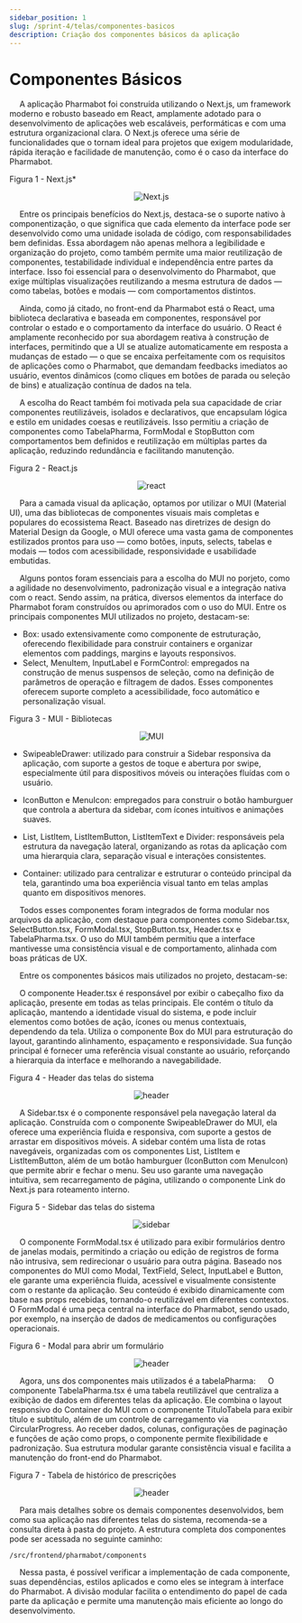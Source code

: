 ```yaml
---
sidebar_position: 1
slug: /sprint-4/telas/componentes-basicos
description: Criação dos componentes básicos da aplicação
---
```


# Componentes Básicos

&emsp; A aplicação Pharmabot foi construída utilizando o Next.js, um framework moderno e robusto baseado em React, amplamente adotado para o desenvolvimento de aplicações web escaláveis, performáticas e com uma estrutura organizacional clara. O Next.js oferece uma série de funcionalidades que o tornam ideal para projetos que exigem modularidade, rápida iteração e facilidade de manutenção, como é o caso da interface do Pharmabot.

<p style={{textAlign: 'center'}}>Figura 1 - Next.js*</p>

<div align="center">

![Next.js](/img/components-front/next.png) 

</div>

&emsp; Entre os principais benefícios do Next.js, destaca-se o suporte nativo à componentização, o que significa que cada elemento da interface pode ser desenvolvido como uma unidade isolada de código, com responsabilidades bem definidas. Essa abordagem não apenas melhora a legibilidade e organização do projeto, como também permite uma maior reutilização de componentes, testabilidade individual e independência entre partes da interface. Isso foi essencial para o desenvolvimento do Pharmabot, que exige múltiplas visualizações reutilizando a mesma estrutura de dados — como tabelas, botões e modais — com comportamentos distintos.

&emsp; Ainda, como já citado, no front-end da Pharmabot está o React, uma biblioteca declarativa e baseada em componentes, responsável por controlar o estado e o comportamento da interface do usuário. O React é amplamente reconhecido por sua abordagem reativa à construção de interfaces, permitindo que a UI se atualize automaticamente em resposta a mudanças de estado — o que se encaixa perfeitamente com os requisitos de aplicações como o Pharmabot, que demandam feedbacks imediatos ao usuário, eventos dinâmicos (como cliques em botões de parada ou seleção de bins) e atualização contínua de dados na tela.

&emsp; A escolha do React também foi motivada pela sua capacidade de criar componentes reutilizáveis, isolados e declarativos, que encapsulam lógica e estilo em unidades coesas e reutilizáveis. Isso permitiu a criação de componentes como TabelaPharma, FormModal e StopButton com comportamentos bem definidos e reutilização em múltiplas partes da aplicação, reduzindo redundância e facilitando manutenção.

<p style={{textAlign: 'center'}}>Figura 2 - React.js</p>

<div align="center">

![react](/img/components-front/react.png)

</div>

&emsp; Para a camada visual da aplicação, optamos por utilizar o MUI (Material UI), uma das bibliotecas de componentes visuais mais completas e populares do ecossistema React. Baseado nas diretrizes de design do Material Design da Google, o MUI oferece uma vasta gama de componentes estilizados prontos para uso — como botões, inputs, selects, tabelas e modais — todos com acessibilidade, responsividade e usabilidade embutidas.

&emsp; Alguns pontos foram essenciais para a escolha do MUI no porjeto, como a agilidade no desenvolvimento, padronização visual e a integração nativa com o react. Sendo assim, na prática, diversos elementos da interface do Pharmabot foram construídos ou aprimorados com o uso do MUI. Entre os principais componentes MUI utilizados no projeto, destacam-se:
* Box: usado extensivamente como componente de estruturação, oferecendo flexibilidade para construir containers e organizar elementos com paddings, margins e layouts responsivos.
* Select, MenuItem, InputLabel e FormControl: empregados na construção de menus suspensos de seleção, como na definição de parâmetros de operação e filtragem de dados. Esses componentes oferecem suporte completo a acessibilidade, foco automático e personalização visual.

<p style={{textAlign: 'center'}}>Figura 3 - MUI - Bibliotecas</p>

<div align="center">

![MUI](/img/components-front/mui.jpg)

</div>

* SwipeableDrawer: utilizado para construir a Sidebar responsiva da aplicação, com suporte a gestos de toque e abertura por swipe, especialmente útil para dispositivos móveis ou interações fluídas com o usuário.

* IconButton e MenuIcon: empregados para construir o botão hamburguer que controla a abertura da sidebar, com ícones intuitivos e animações suaves.

* List, ListItem, ListItemButton, ListItemText e Divider: responsáveis pela estrutura da navegação lateral, organizando as rotas da aplicação com uma hierarquia clara, separação visual e interações consistentes.

* Container: utilizado para centralizar e estruturar o conteúdo principal da tela, garantindo uma boa experiência visual tanto em telas amplas quanto em dispositivos menores.

&emsp; Todos esses componentes foram integrados de forma modular nos arquivos da aplicação, com destaque para componentes como Sidebar.tsx, SelectButton.tsx, FormModal.tsx, StopButton.tsx, Header.tsx e TabelaPharma.tsx. O uso do MUI também permitiu que a interface mantivesse uma consistência visual e de comportamento, alinhada com boas práticas de UX.

&emsp; Entre os componentes básicos mais utilizados no projeto, destacam-se:

&emsp; O componente Header.tsx é responsável por exibir o cabeçalho fixo da aplicação, presente em todas as telas principais. Ele contém o título da aplicação, mantendo a identidade visual do sistema, e pode incluir elementos como botões de ação, ícones ou menus contextuais, dependendo da tela. Utiliza o componente Box do MUI para estruturação do layout, garantindo alinhamento, espaçamento e responsividade. Sua função principal é fornecer uma referência visual constante ao usuário, reforçando a hierarquia da interface e melhorando a navegabilidade.

<p style={{textAlign: 'center'}}>Figura 4 - Header das telas do sistema</p>

<div align="center">

![header](/img/components-front/header.png)

</div>

&emsp; A Sidebar.tsx é o componente responsável pela navegação lateral da aplicação. Construída com o componente SwipeableDrawer do MUI, ela oferece uma experiência fluida e responsiva, com suporte a gestos de arrastar em dispositivos móveis. A sidebar contém uma lista de rotas navegáveis, organizadas com os componentes List, ListItem e ListItemButton, além de um botão hamburguer (IconButton com MenuIcon) que permite abrir e fechar o menu. Seu uso garante uma navegação intuitiva, sem recarregamento de página, utilizando o componente Link do Next.js para roteamento interno.

<p style={{textAlign: 'center'}}>Figura 5 - Sidebar das telas do sistema</p>

<div align="center">

![sidebar](/img/components-front/sidebar.png)

</div>

&emsp; O componente FormModal.tsx é utilizado para exibir formulários dentro de janelas modais, permitindo a criação ou edição de registros de forma não intrusiva, sem redirecionar o usuário para outra página. Baseado nos componentes do MUI como Modal, TextField, Select, InputLabel e Button, ele garante uma experiência fluida, acessível e visualmente consistente com o restante da aplicação. Seu conteúdo é exibido dinamicamente com base nas props recebidas, tornando-o reutilizável em diferentes contextos. O FormModal é uma peça central na interface do Pharmabot, sendo usado, por exemplo, na inserção de dados de medicamentos ou configurações operacionais.

<p style={{textAlign: 'center'}}>Figura 6 - Modal para abrir um formulário</p>

<div align="center">

![header](/img/components-front/formalModal.png/)

</div>

&emsp; Agora, uns dos componentes mais utilizados é a  tabelaPharma:
&emsp; O componente TabelaPharma.tsx é uma tabela reutilizável que centraliza a exibição de dados em diferentes telas da aplicação. Ele combina o layout responsivo do Container do MUI com o componente TituloTabela para exibir título e subtítulo, além de um controle de carregamento via CircularProgress. Ao receber dados, colunas, configurações de paginação e funções de ação como props, o componente permite flexibilidade e padronização. Sua estrutura modular garante consistência visual e facilita a manutenção do front-end do Pharmabot.

<p style={{textAlign: 'center'}}>Figura 7 - Tabela de histórico de prescrições</p>

<div align="center">

![header](/img/components-front/tabelapharma.png/)

</div>

&emsp; Para mais detalhes sobre os demais componentes desenvolvidos, bem como sua aplicação nas diferentes telas do sistema, recomenda-se a consulta direta à pasta do projeto. A estrutura completa dos componentes pode ser acessada no seguinte caminho:

``/src/frontend/pharmabot/components``

&emsp; Nessa pasta, é possível verificar a implementação de cada componente, suas dependências, estilos aplicados e como eles se integram à interface do Pharmabot. A divisão modular facilita o entendimento do papel de cada parte da aplicação e permite uma manutenção mais eficiente ao longo do desenvolvimento.
